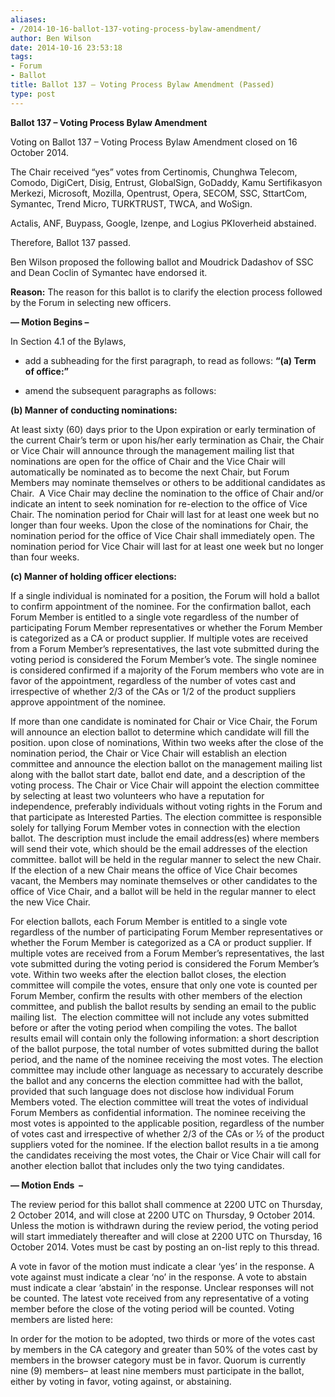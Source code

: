 ```yaml
---
aliases:
- /2014-10-16-ballot-137-voting-process-bylaw-amendment/
author: Ben Wilson
date: 2014-10-16 23:53:18
tags:
- Forum
- Ballot
title: Ballot 137 – Voting Process Bylaw Amendment (Passed)
type: post
---
```


**Ballot 137 – Voting Process Bylaw Amendment**

Voting on Ballot 137 – Voting Process Bylaw Amendment closed on 16 October 2014.

The Chair received “yes” votes from Certinomis, Chunghwa Telecom, Comodo, DigiCert, Disig, Entrust, GlobalSign, GoDaddy, Kamu Sertifikasyon Merkezi, Microsoft, Mozilla, Opentrust, Opera, SECOM, SSC, SttartCom, Symantec, Trend Micro, TURKTRUST, TWCA, and WoSign.

Actalis, ANF, Buypass, Google, Izenpe, and Logius PKIoverheid abstained.

Therefore, Ballot 137 passed.

Ben Wilson proposed the following ballot and Moudrick Dadashov of SSC and Dean Coclin of Symantec have endorsed it.

**Reason:** The reason for this ballot is to clarify the election process followed by the Forum in selecting new officers.

**— Motion Begins –**

In Section 4.1 of the Bylaws,

- add a subheading for the first paragraph, to read as follows: **“(a) Term of office:”**

- amend the subsequent paragraphs as follows:

**(b) Manner of conducting nominations:**

At least sixty (60) days prior to the Upon expiration or early termination of the current Chair’s term or upon his/her early termination as Chair, the Chair or Vice Chair will announce through the management mailing list that nominations are open for the office of Chair and the Vice Chair will automatically be nominated as to become the next Chair, but Forum Members may nominate themselves or others to be additional candidates as Chair.  A Vice Chair may decline the nomination to the office of Chair and/or indicate an intent to seek nomination for re-election to the office of Vice Chair. The nomination period for Chair will last for at least one week but no longer than four weeks. Upon the close of the nominations for Chair, the nomination period for the office of Vice Chair shall immediately open. The nomination period for Vice Chair will last for at least one week but no longer than four weeks.

**(c) Manner of holding officer elections:**

If a single individual is nominated for a position, the Forum will hold a ballot to confirm appointment of the nominee. For the confirmation ballot, each Forum Member is entitled to a single vote regardless of the number of participating Forum Member representatives or whether the Forum Member is categorized as a CA or product supplier. If multiple votes are received from a Forum Member’s representatives, the last vote submitted during the voting period is considered the Forum Member’s vote. The single nominee is considered confirmed if a majority of the Forum members who vote are in favor of the appointment, regardless of the number of votes cast and irrespective of whether 2/3 of the CAs or 1/2 of the product suppliers approve appointment of the nominee.

If more than one candidate is nominated for Chair or Vice Chair, the Forum will announce an election ballot to determine which candidate will fill the position. upon close of nominations, Within two weeks after the close of the nomination period, the Chair or Vice Chair will establish an election committee and announce the election ballot on the management mailing list along with the ballot start date, ballot end date, and a description of the voting process. The Chair or Vice Chair will appoint the election committee by selecting at least two volunteers who have a reputation for independence, preferably individuals without voting rights in the Forum and that participate as Interested Parties. The election committee is responsible solely for tallying Forum Member votes in connection with the election ballot. The description must include the email address(es) where members will send their vote, which should be the email addresses of the election committee. ballot will be held in the regular manner to select the new Chair. If the election of a new Chair means the office of Vice Chair becomes vacant, the Members may nominate themselves or other candidates to the office of Vice Chair, and a ballot will be held in the regular manner to elect the new Vice Chair.

For election ballots, each Forum Member is entitled to a single vote regardless of the number of participating Forum Member representatives or whether the Forum Member is categorized as a CA or product supplier. If multiple votes are received from a Forum Member’s representatives, the last vote submitted during the voting period is considered the Forum Member’s vote. Within two weeks after the election ballot closes, the election committee will compile the votes, ensure that only one vote is counted per Forum Member, confirm the results with other members of the election committee, and publish the ballot results by sending an email to the public mailing list.  The election committee will not include any votes submitted before or after the voting period when compiling the votes. The ballot results email will contain only the following information: a short description of the ballot purpose, the total number of votes submitted during the ballot period, and the name of the nominee receiving the most votes. The election committee may include other language as necessary to accurately describe the ballot and any concerns the election committee had with the ballot, provided that such language does not disclose how individual Forum Members voted. The election committee will treat the votes of individual Forum Members as confidential information. The nominee receiving the most votes is appointed to the applicable position, regardless of the number of votes cast and irrespective of whether 2/3 of the CAs or ½ of the product suppliers voted for the nominee. If the election ballot results in a tie among the candidates receiving the most votes, the Chair or Vice Chair will call for another election ballot that includes only the two tying candidates.

**— Motion Ends  –**

The review period for this ballot shall commence at 2200 UTC on Thursday, 2 October 2014, and will close at 2200 UTC on Thursday, 9 October 2014. Unless the motion is withdrawn during the review period, the voting period will start immediately thereafter and will close at 2200 UTC on Thursday, 16 October 2014. Votes must be cast by posting an on-list reply to this thread.

A vote in favor of the motion must indicate a clear ‘yes’ in the response. A vote against must indicate a clear ‘no’ in the response. A vote to abstain must indicate a clear ‘abstain’ in the response. Unclear responses will not be counted. The latest vote received from any representative of a voting member before the close of the voting period will be counted. Voting members are listed here:

In order for the motion to be adopted, two thirds or more of the votes cast by members in the CA category and greater than 50% of the votes cast by members in the browser category must be in favor. Quorum is currently nine (9) members– at least nine members must participate in the ballot, either by voting in favor, voting against, or abstaining.